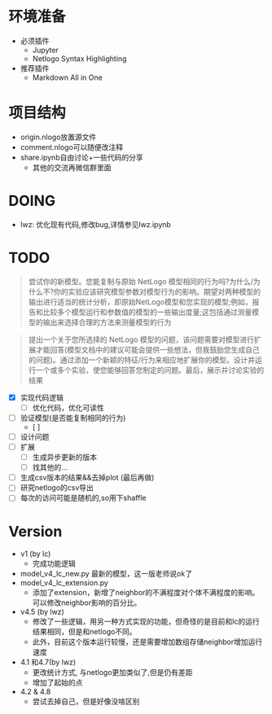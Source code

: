 # 环境准备
- 必须插件
  - Jupyter
  - Netlogo Syntax Highlighting
- 推荐插件
  - Markdown All in One 

# 项目结构
- origin.nlogo放置源文件
- comment.nlogo可以随便改注释
- share.ipynb自由讨论+一些代码的分享
  - 其他的交流再微信群里面

# DOING
- lwz: 优化现有代码,修改bug,详情参见lwz.ipynb

# TODO

> 尝试你的新模型。您能复制与原始 NetLogo 模型相同的行为吗?为什么/为什么不?你的实验应该研究模型参数对模型行为的影响。期望对两种模型的输出进行适当的统计分析，即原始NetLogo模型和您实现的模型;例如，报告和比较多个模型运行和参数值的模型的一些输出度量;这包括通过测量模型的输出来选择合理的方法来测量模型的行为

> 提出一个关于您所选择的 NetLogo 模型的问题，该问题需要对模型进行扩展才能回答(模型文档中的建议可能会提供一些想法，但我鼓励您生成自己的问题)。通过添加一个新颖的特征/行为来相应地扩展你的模型。设计并运行一个或多个实验，使您能够回答您制定的问题。最后，展示并讨论实验的结果

- [x] 实现代码逻辑
  - [ ] 优化代码，优化可读性 
- [ ] 验证模型(是否能复制相同的行为)
  - [ ] 
- [ ] 设计问题
- [ ] 扩展
  - [ ] 生成异步更新的版本
  - [ ] 找其他的...
- [ ] 生成csv版本的结果&&去掉plot (最后再做)
- [ ] 研究netlogo的csv导出
- [ ] 每次的访问可能是随机的,so用下shaffle

# Version
- v1 (by lc)
  - 完成功能逻辑
- model_v4_lc_new.py 最新的模型，这一版老师说ok了
- model_v4_lc_extension.py
  - 添加了extension，新增了neighbor的不满程度对个体不满程度的影响。可以修改neighbor影响的百分比。
- v4.5 (by lwz)
  - 修改了一些逻辑，用另一种方式实现的功能，但奇怪的是目前和lc的运行结果相同，但是和netlogo不同。
  - 此外，目前这个版本运行较慢，还是需要增加数组存储neighbor增加运行速度
- 4.1 和4.7(by lwz)
  - 更改统计方式, 与netlogo更加类似了,但是仍有差距
  - 增加了起始的点
- 4.2 & 4.8
  - 尝试去掉自己，但是好像没啥区别

